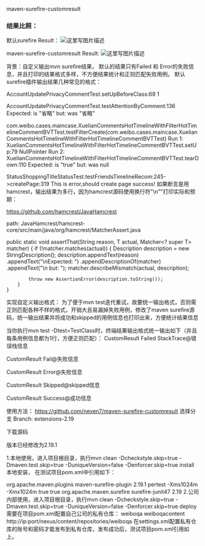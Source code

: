 maven-surefire-customresult

### 结果比照：

默认surefire Result：
![这里写图片描述](http://img.blog.csdn.net/20151113092650360)

maven-surefire-customresult Result:
![这里写图片描述](http://img.blog.csdn.net/20151113092708318)




背景：自定义输出mvn surefire结果， 默认的结果只有Failed 和 Error的失败信息，并且打印的结果格式多样，不方便结果统计和正则匹配失败用例。
默认surefire插件输出结果几种常见的格式：


  AccountUpdatePrivacyCommentTest.setUpBeforeClass:69 1

  AccountUpdatePrivacyCommentTest.testAttentionByComment:136
Expected: is "省略"
     but: was "省略"

com.weibo.cases.maincase.XuelianCommentsHotTimelineWithFilterHotTimelineCommentBVTTest.testFilterCreate(com.weibo.cases.maincase.XuelianCommentsHotTimelineWithFilterHotTimelineCommentBVTTest)
  Run 1: XuelianCommentsHotTimelineWithFilterHotTimelineCommentBVTTest.setUp:79 NullPointer
  Run 2: XuelianCommentsHotTimelineWithFilterHotTimelineCommentBVTTest.tearDown:110
Expected: is "true"
     but: was null     

StatusShoppingTitleStatusTest.testFriendsTimelineRecom:245->createPage:319 This is error,should create page success!
如果断言是用hamcrest，输出结果为多行，因为hamcrest源码使用换行符"\n""打印实际和预期：

https://github.com/hamcrest/JavaHamcrest

path: JavaHamcrest/hamcrest-core/src/main/java/org/hamcrest/MatcherAssert.java

public static <T> void assertThat(String reason, T actual, Matcher<? super T> matcher) {
        if (!matcher.matches(actual)) {
            Description description = new StringDescription();
            description.appendText(reason)
                       .appendText("\nExpected: ")
                       .appendDescriptionOf(matcher)
                       .appendText("\n     but: ");
            matcher.describeMismatch(actual, description);

            throw new AssertionError(description.toString());
        }
    }
实现自定义输出格式：
为了便于mvn test迭代重试，故要统一输出格式，否则需正则匹配各种不样的格式，开销大且易漏掉失败用例，修改了maven surefire源码，统一输出结果并将成功和skipped的用例信息也打印出来，方便统计结果信息

当你执行mvn test -Dtest=TestClass时，终端结果输出格式统一输出如下（并且每条用例信息都为1行，方便正则匹配）：
CustomResult Failed StackTrace@错误栈信息

CustomResult Fail@失败信息

CustomResult Error@失败信息

CustomResult Skipped@skipped信息

CustomResult Success@成功信息



使用方法：
https://github.com/neven7/maven-surefire-customresult 选择分支 Branch: extensions-2.19

下载源码

版本已经修改为2.19.1

1.本地使用，进入项目根目录，执行mvn clean -Dcheckstyle.skip=true -Dmaven.test.skip=true -DuniqueVersion=false -Denforcer.skip=true install 本地安装， 在测试项目pom.xml中引用如下：

<plugins>
            <plugin>
                <groupId>org.apache.maven.plugins</groupId>
                <artifactId>maven-surefire-plugin</artifactId>
                <version>2.19.1</version>
                <configuration>
                    <forkMode>pertest</forkMode>
                    <argLine>-Xms1024m -Xmx1024m</argLine>
                    <printSummary>true</printSummary>
                    <testFailureIgnore>true</testFailureIgnore>
                </configuration>
                <dependencies>
                    <dependency>
                        <groupId>org.apache.maven.surefire</groupId>
                        <artifactId>surefire-junit47</artifactId>
                        <version>2.19</version>
                    </dependency>
                </dependencies>
            </plugin>
        </plugins>
2.公司内部使用，进入项目根目录，执行mvn clean -Dcheckstyle.skip=true -Dmaven.test.skip=true -DuniqueVersion=false -Denforcer.skip=true deploy 需要在项目pom.xml配置自己公司的私有仓库：

<distributionManagement>
        <repository>
            <id>weiboqa</id>
            <name>weiboqacontent</name>
            <url>http://ip:port/nexus/content/repositories/weiboqa</url>
        </repository>
 </distributionManagement>
在settings.xml配置私有仓库的账号和密码才能发布到私有仓库，发布成功后，测试项目pom.xml引用如上。
